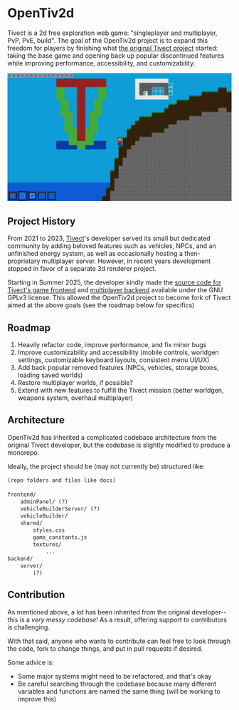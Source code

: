 # OpenTiv2d

Tivect is a 2d free exploration web game: "singleplayer and multiplayer, PvP, PvE, build".
The goal of the OpenTiv2d project is to expand this freedom for players by finishing what [the original Tivect project](https://game.tivect.com) started: taking the base game and opening back up popular discontinued features while improving performance, accessibility, and customizability.

![A screenshot of Tivect/OpenTiv2d](docs/images/screenshot_gameplay.png)

## Project History

From 2021 to 2023, [Tivect](https://game.tivect.com)'s developer served its small but dedicated community by adding beloved features such as vehicles, NPCs, and an unfinished energy system, as well as occasionally hosting a then-proprietary multiplayer server. However, in recent years development stopped in favor of a separate 3d renderer project.

Starting in Summer 2025, the developer kindly made the [source code for Tivect's game frontend](https://github.com/AMC-code/T2DG) and [multiplayer backend](https://github.com/AMC-code/T2DMPGS) available under the GNU GPLv3 license. This allowed the OpenTiv2d project to become fork of Tivect aimed at the above goals (see the roadmap below for specifics)

## Roadmap

1. Heavily refactor code, improve performance, and fix minor bugs
2. Improve customizability and accessibility (mobile controls, worldgen settings, customizable keyboard layouts, consistent menu UI/UX)
3. Add back popular removed features (NPCs, vehicles, storage boxes, loading saved worlds)
4. Restore multiplayer worlds, if possible?
5. Extend with new features to fulfill the Tivect mission (better worldgen, weapons system, overhaul multiplayer)

## Architecture

OpenTiv2d has inherited a complicated codebase architecture from the original Tivect developer, but the codebase is slightly modified to produce a monorepo.

Ideally, the project should be (may not currently be) structured like:
```
(repo folders and files like docs)

frontend/
    adminPanel/ (?)
    vehicleBuilderServer/ (?)
    vehicleBuilder/
    shared/
        styles.css
        game_constants.js
        textures/
            ...
backend/
    server/
        (?)
```

## Contribution

As mentioned above, a lot has been inherited from the original developer--this is a *very messy codebase*!
As a result, offering support to contributors is challenging.

With that said, anyone who wants to contribute can feel free to look through the code, fork to change things, and put in pull requests if desired.

Some advice is:
- Some major systems might need to be refactored, and that's okay
- Be careful searching through the codebase because many different variables and functions are named the same thing (will be working to improve this)
